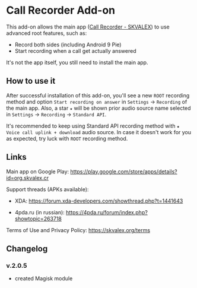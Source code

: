 # Call Recorder Add-on

This add-on allows the main app ([Call Recorder - SKVALEX](https://play.google.com/store/apps/details?id=org.skvalex.cr)) to use advanced root features, such as:
- Record both sides (including Android 9 Pie)
- Start recording when a call get actually answered

It's not the app itself, you still need to install the main app.

## How to use it
After successful installation of this add-on, you'll see a new `ROOT` recording method and option `Start recording on answer` in `Settings` → `Recording` of the main app. Also, a star `★` will be shown prior audio source name selected in `Settings` → `Recording` → `Standard API`.

It's recommended to keep using Standard API recording method with `★ Voice call uplink + download` audio source. In case it doesn't work for you as expected, try luck with `ROOT` recording method.

## Links
Main app on Google Play: https://play.google.com/store/apps/details?id=org.skvalex.cr

Support threads (APKs available):
* XDA: https://forum.xda-developers.com/showthread.php?t=1441643

* 4pda.ru (in russian): https://4pda.ru/forum/index.php?showtopic=263718

Terms of Use and Privacy Policy: https://skvalex.org/terms

## Changelog
### v.2.0.5
* created Magisk module

